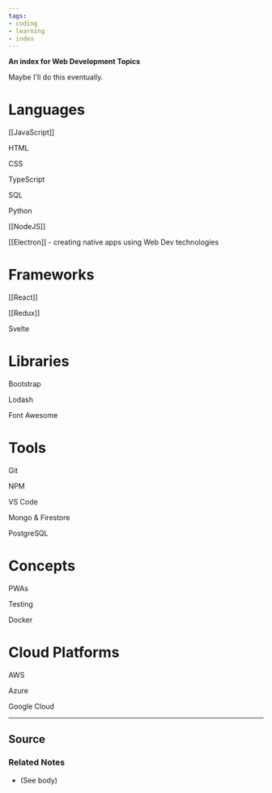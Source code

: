 ```yaml
---
tags:
- coding
- learning
- index
---
```

**An index for Web Development Topics**

Maybe I'll do this eventually. 

# Languages

[[JavaScript]] 

HTML

CSS

TypeScript

SQL

Python

[[NodeJS]] 

[[Electron]] - creating native apps using Web Dev technologies

# Frameworks

[[React]] 

[[Redux]] 

Svelte

# Libraries

Bootstrap

Lodash

Font Awesome 

# Tools

Git 

NPM

VS Code

Mongo & Firestore

PostgreSQL

# Concepts

PWAs

Testing

Docker

# Cloud Platforms

AWS

Azure

Google Cloud

---

## Source


### Related Notes
- (See body)